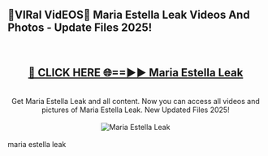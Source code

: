 <h2>🔴VIRal VidEOS🔴 Maria Estella Leak Videos And Photos - Update Files 2025!</h2>
<br>
<div align="center">
<h2><a href="https://virallinks.top/odZfE0" rel="nofollow">🔴 CLICK HERE 🌐==►► Maria Estella Leak</a></h2>
<br>
Get Maria Estella Leak and all content. Now you can access all videos and pictures of Maria Estella Leak. New Updated Files 2025!
<br>
<br>
<a href="https://virallinks.top/odZfE0" rel="nofollow" data-target="animated-image.originalLink"><img src="https://i.imgur.com/dJHk4Zq.gif)" alt="Maria Estella Leak" style="max-width: 100%; display: inline-block;" data-target="animated-image.originalImage"></a>
</div>
<br>
maria estella leak